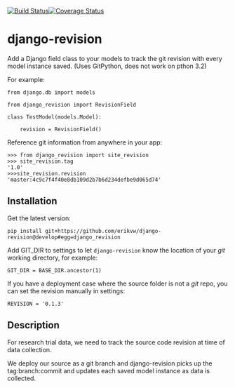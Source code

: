 [![Build Status](https://travis-ci.org/erikvw/django-revision.svg?branch=master)](https://travis-ci.org/erikvw/django-revision)[![Coverage Status](https://coveralls.io/repos/erikvw/django-revision/badge.svg)](https://coveralls.io/r/erikvw/django-revision)

# django-revision

Add a Django field class to your models to track the git revision with every model instance saved. (Uses GitPython, does not work on pthon 3.2)

For example:

    from django.db import models
    
    from django_revision import RevisionField
    
    class TestModel(models.Model):

        revision = RevisionField()

Reference git information from anywhere in your app:

    >>> from django_revision import site_revision
    >>> site_revision.tag
    '1.0'
    >>>site_revision.revision
    'master:4c9c7f4f40e8db109d2b7b6d234defbe9d065d74'
    

Installation
------------

Get the latest version:

    pip install git+https://github.com/erikvw/django-revision@develop#egg=django_revision

Add  GIT_DIR to settings to let `django-revision` know the location of your _git_ working directory, for example:

    GIT_DIR = BASE_DIR.ancestor(1)
    
If you have a deployment case where the source folder is not a _git_ repo, you can set the revision manually in settings:
	
    REVISION = '0.1.3'
	

Description
-----------

For research trial data, we need to track the source code revision at time of data collection. 

We deploy our source as a git branch and django-revision picks up the tag:branch:commit and updates
each saved model instance as data is collected.
